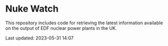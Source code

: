 # Nuke Watch

This repository includes code for retrieving the latest information available on the output of EDF nuclear power plants in the UK.

Last updated: 2023-05-31 14:07